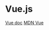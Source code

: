 # Vue.js


[Vue doc]('https://vuejs.org/')
[MDN Vue]('https://developer.mozilla.org/ko/docs/Learn_web_development/Core/Frameworks_libraries/Vue_getting_started')
